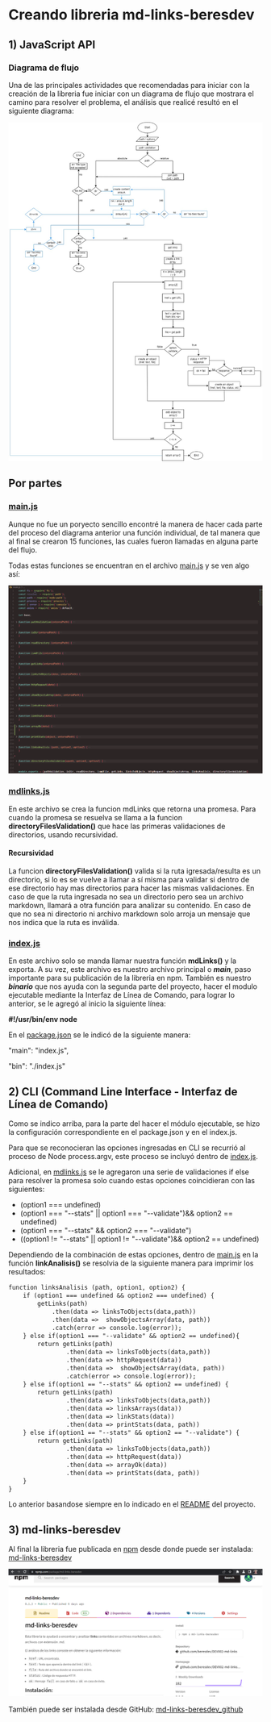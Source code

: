 # Creando libreria md-links-beresdev

## 1) JavaScript API

### Diagrama de flujo

Una de las principales actividades que recomendadas para iniciar con la creación de la libreria fue iniciar con un diagrama de flujo que mostrara el camino para resolver el problema, el análisis que realicé resultó en el siguiente diagrama:

![flowchart_mdlinks_beresdev](./flowchart.jpg)

## Por partes

### [main.js](./main.js)
Aunque no fue un poryecto sencillo encontré la manera de hacer cada parte del proceso del diagrama anterior una función individual, de tal manera que al final se crearon 15 funciones, las cuales fueron llamadas en alguna parte del flujo.

Todas estas funciones se encuentran en el archivo [main.js](./main.js) y se ven algo así:

![main.js functions](./mainjs_functions.PNG)

### [mdlinks.js](./mdlinks.js)

En este archivo se crea la funcion mdLinks que retorna una promesa. Para cuando la promesa se resuelva se llama a la funcion **directoryFilesValidation()** que hace las primeras validaciones de directorios, usando recursividad.


#### Recursividad

La funcion **directoryFilesValidation()** valida si la ruta igresada/resulta es un directorio, si lo es se vuelve a llamar a sí misma para validar si dentro de ese directorio hay mas directorios para hacer las mismas validaciones. En caso de que la ruta ingresada no sea un directorio pero sea un archivo markdown, llamará a otra función para analizar su contenido. En caso de que no sea ni directorio ni archivo markdown solo arroja un mensaje que nos indica que la ruta es inválida.


### [index.js](./index.js)

En este archivo solo se manda llamar nuestra función **mdLinks()** y la exporta. A su vez, este archivo es nuestro archivo principal o ***main***, paso importante para su publicación de la libreria en npm.  También es nuestro ***binario*** que nos ayuda con la segunda parte del proyecto, hacer el modulo ejecutable mediante la Interfaz de Línea de Comando, para lograr lo anterior, se le agregó al inicio la siguiente línea:

**#!/usr/bin/env node**

En el [package.json](./package.json) se le indicó de la siguiente manera:

  "main": "index.js",

  "bin": "./index.js"

## 2) CLI (Command Line Interface - Interfaz de Línea de Comando)

Como se indico arriba, para la parte del hacer el módulo ejecutable, se hizo la configuración correspondiente en el package.json y en el index.js. 

Para que se reconocieran las opciones ingresadas en CLI se recurrió al proceso de Node process.argv, este proceso se incluyó dentro de [index.js](./index.js).

Adicional, en [mdlinks.js](./mdlinks.js) se le agregaron una serie de validaciones if else para resolver la promesa solo cuando estas opciones coincidieran con las siguientes:

* (option1 === undefined)
* (option1 === "--stats" || option1 === "--validate")&& option2 == undefined)
* (option1 === "--stats" && option2 === "--validate")
* ((option1 != "--stats" || option1 != "--validate")&& option2 == undefined)

Dependiendo de la combinación de estas opciones, dentro de [main.js](./main.js) en la función **linkAnalisis()** se resolvia de la siguiente manera para imprimir los resultados:

```
function linksAnalisis (path, option1, option2) {
    if (option1 === undefined && option2 === undefined) {
        getLinks(path)
            .then(data => linksToObjects(data,path))
            .then(data =>  showObjectsArray(data, path))
            .catch(error => console.log(error));
    } else if(option1 === "--validate" && option2 == undefined){
        return getLinks(path)
                .then(data => linksToObjects(data,path))
                .then(data => httpRequest(data))
                .then(data =>  showObjectsArray(data, path))
                .catch(error => console.log(error));
    } else if(option1 == "--stats" && option2 == undefined) {
        return getLinks(path)
                .then(data => linksToObjects(data,path))
                .then(data => linksArrays(data))
                .then(data => linkStats(data))
                .then(data => printStats(data, path))
    } else if(option1 == "--stats" && option2 == "--validate") {
        return getLinks(path)
                .then(data => linksToObjects(data,path))
                .then(data => httpRequest(data))
                .then(data => arrayOk(data))
                .then(data => printStats(data, path))
    }
}
```
Lo anterior basandose siempre en lo indicado en el [README](https://github.com/Laboratoria/DEV002-md-links) del proyecto.

## 3) md-links-beresdev

Al final la libreria fue publicada en [npm](https://www.npmjs.com/) desde donde puede ser instalada: [md-links-beresdev](https://www.npmjs.com/package/md-links-beresdev)

![](./npm_library.PNG)

También puede ser instalada desde GitHub: [md-links-beresdev_github](https://github.com/beresdev/DEV002-md-links.git)
